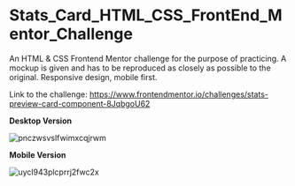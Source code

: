 # Stats_Card_HTML_CSS_FrontEnd_Mentor_Challenge

An HTML & CSS Frontend Mentor challenge for the purpose of practicing. A mockup is given and has to be reproduced as closely as possible to the original. Responsive design, mobile first.

Link to the challenge: https://www.frontendmentor.io/challenges/stats-preview-card-component-8JqbgoU62

**Desktop Version**

![pnczwsvslfwimxcqjrwm](https://github.com/Vasiliki-Georgiou/Stats_Card_HTML_CSS_FrontEnd_Mentor_Challenge/assets/113369011/3a3da94c-ef64-44b6-8adf-e52fdbeb12af)

**Mobile Version**

![uycl943plcprrj2fwc2x](https://github.com/Vasiliki-Georgiou/Stats_Card_HTML_CSS_FrontEnd_Mentor_Challenge/assets/113369011/6fca7009-f041-4f1b-b1e1-9cf867ab2d7a)



